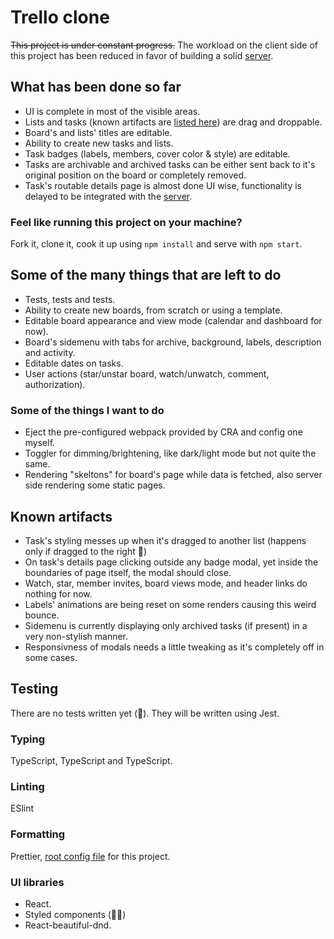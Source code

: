 # Trello clone

~~This project is under constant progress.~~
The workload on the client side of this project has been reduced in favor of building a solid [server](https://github.com/abukati/Trellop-server).

## What has been done so far

- UI is complete in most of the visible areas.
- Lists and tasks (known artifacts are [listed here](#known-artifacts)) are drag and droppable.
- Board's and lists' titles are editable.
- Ability to create new tasks and lists.
- Task badges (labels, members, cover color & style) are editable.
- Tasks are archivable and archived tasks can be either sent back to it's original position on the board or completely removed.
- Task's routable details page is almost done UI wise, functionality is delayed to be integrated with the [server](https://github.com/abukati/Trellop-server).

### Feel like running this project on your machine?

Fork it, clone it, cook it up using `npm install` and serve with `npm start`.

## Some of the many things that are left to do

- Tests, tests and tests.
- Ability to create new boards, from scratch or using a template.
- Editable board appearance and view mode (calendar and dashboard for now).
- Board's sidemenu with tabs for archive, background, labels, description and activity.
- Editable dates on tasks.
- User actions (star/unstar board, watch/unwatch, comment, authorization).

### Some of the things I want to do

- Eject the pre-configured webpack provided by CRA and config one myself.
- Toggler for dimming/brightening, like dark/light mode but not quite the same.
- Rendering "skeltons" for board's page while data is fetched, also server side rendering some static pages.

## Known artifacts

- Task's styling messes up when it's dragged to another list (happens only if dragged to the right 🤔)
- On task's details page clicking outside any badge modal, yet inside the boundaries of page itself, the modal should close.
- Watch, star, member invites, board views mode, and header links do nothing for now.
- Labels' animations are being reset on some renders causing this weird bounce.
- Sidemenu is currently displaying only archived tasks (if present) in a very non-stylish manner.
- Responsivness of modals needs a little tweaking as it's completely off in some cases.

## Testing

There are no tests written yet (🤡). They will be written using Jest.

### Typing

TypeScript, TypeScript and TypeScript.

### Linting

ESlint

### Formatting

Prettier, [root config file](./.prettierrc) for this project.

### UI libraries

- React.
- Styled components (🫶🏻)
- React-beautiful-dnd.
